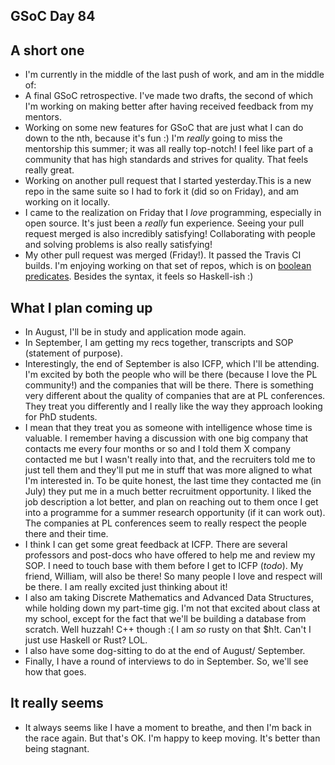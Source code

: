 ## GSoC Day 84

## A short one
- I'm currently in the middle of the last push of work, and am in the middle of:
 - A final GSoC retrospective. I've made two drafts, the second of which I'm working 
   on making better after having received feedback from my mentors. 
 - Working on some new features for GSoC that are just what I can do down to the nth, because it's fun :)
   I'm *really* going to miss the mentorship this summer; it was all really top-notch! I feel like part of 
   a community that has high standards and strives for quality. That feels really great.
 - Working on another pull request that I started yesterday.This is a new repo in the same suite so I had
   to fork it (did so on Friday), and am working on it locally.
- I came to the realization on Friday that I *love* programming, especially in open source. It's just
   been a *really* fun experience. Seeing your pull request merged is also incredibly satisfying!
   Collaborating with people and solving problems is also really satisfying!
- My other pull request was merged (Friday!).
  It passed the Travis CI builds. I'm enjoying working on that set of repos, which is on [boolean predicates](https://github.com/assert-rs). Besides the syntax, it feels so Haskell-ish :)
   
## What I plan coming up
- In August, I'll be in study and application mode again.
- In September, I am getting my recs together, transcripts and SOP (statement of purpose).
- Interestingly, the end of September is also ICFP, which I'll be attending. I'm excited by both the people
  who will be there (because I love the PL community!) and the companies that will be there. There is something
  very different about the quality of companies that are at PL conferences. They treat you differently and I really
  like the way they approach looking for PhD students. 
- I mean that they treat you as someone with intelligence whose time is valuable. I remember having a discussion
  with one big company that contacts me every four months or so and I told them X company contacted me but I wasn't
  really into that, and the recruiters told me to just tell them and they'll put me in stuff that was more aligned
  to what I'm interested in. To be quite honest, the last time they contacted me (in July) they put me in a much
  better recruitment opportunity. I liked the job description a lot better, and plan on reaching out to them once
  I get into a programme for a summer research opportunity (if it can work out).
  The companies at PL conferences seem to really respect the people there and their time.
- I think I can get some great feedback at ICFP. There are several professors and post-docs who have offered to help me 
  and review my SOP. I need to touch base with them before I get to ICFP (*todo*). My friend, William, will also be there!
  So many people I love and respect will be there. I am really excited just thinking about it!
- I also am taking Discrete Mathematics and Advanced Data Structures, while holding down my part-time gig.
  I'm not that excited about class at my school, except for the fact that we'll be building a database from scratch.
  Well huzzah! C++ though :( I am *so* rusty on that $h!t. Can't I just use Haskell or Rust? LOL.
- I also have some dog-sitting to do at the end of August/ September.
- Finally, I have a round of interviews to do in September. So, we'll see how that goes.

## It really seems
- It always seems like I have a moment to breathe, and then I'm back in the race again. But that's OK.
  I'm happy to keep moving. It's better than being stagnant.
